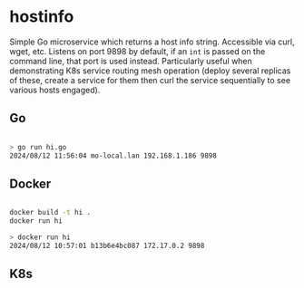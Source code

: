 # hostinfo

Simple Go microservice which returns a host info string. Accessible via curl, wget, etc. Listens on port 9898 by default, if an `int` is passed on the command line, that port is used instead. Particularly useful when demonstrating K8s service routing mesh operation (deploy several replicas of these, create a service for them then curl the service sequentially to see various hosts engaged).

## Go

```bash

> go run hi.go 
2024/08/12 11:56:04 mo-local.lan 192.168.1.186 9898

```

## Docker

```bash

docker build -t hi .
docker run hi

> docker run hi
2024/08/12 10:57:01 b13b6e4bc087 172.17.0.2 9898

```

## K8s

```bash


```
